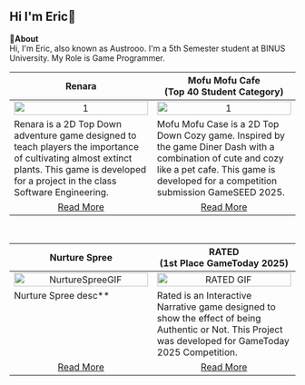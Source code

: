 ## Hi I'm Eric👋

**📌About** <br>
Hi, I'm Eric, also known as Austrooo. I'm a 5th Semester student at BINUS University. My Role is Game Programmer. <br>

<table width="100%">
  <thead>
    <tr>
      <th width="50%" align="center"><a>Renara</a></th> <!--title-->
      <th width="50%" align="center"><a>Mofu Mofu Cafe<br>(Top 40 Student Category)</a></th> <!--title-->
    </tr>
  </thead>
  <tbody>
    <tr>
      <td align="center">
        <img src="https://github.com/user-attachments/assets/71f79295-dc72-4cd2-82f9-1ff62a595b9e" alt="1" style="width:100%;height:auto;">
      </td>
      <td align="center">
        <img src="https://github.com/user-attachments/assets/5b2076ab-1bf7-493d-a5e5-5ef48db1d62a" alt="1" style="width:100%;height:auto;">
      </td>
    </tr>
    <tr>
      <td valign="text-top">Renara is a 2D Top Down adventure game designed to teach players the importance of cultivating almost extinct plants. This game is developed for a project in the class Software Engineering. </td> <!--desc-->
      <td valign="text-top">Mofu Mofu Case is a 2D Top Down Cozy game. Inspired by the game Diner Dash with a combination of cute and cozy like a pet cafe. This game is developed for a competition submission GameSEED 2025.</td> <!--desc-->
    </tr>
    <tr>
      <td align="center"><a href="https://github.com/Nicholasdputra/Renara">Read More</a></td> <!--link1-->
      <td align="center"><a href="https://github.com/Nicholasdputra/MofuMofu-Cafe">Read More</a></td> <!--link2-->
    </tr>
  </tbody>
</table>

<br>

<table width="100%">
  <thead>
    <tr>
      <th width="50%" align="center"><a>Nurture Spree</a></th> <!--title-->
      <th width="50%" align="center"><a>RATED<br>(1st Place GameToday 2025)</a></th> <!--title-->
    </tr>
  </thead>
  <tbody>
    <tr>
      <td align="center">
        <img src="" alt="NurtureSpreeGIF" style="width:100%;height:auto;">
      </td>
      <td align="center">
        <img src="https://github.com/user-attachments/assets/0f5fc9ec-ccbd-4820-a212-bfd21ddac2b2" alt="RATED GIF" style="width:100%;height:auto;">
      </td>
    </tr>
    <tr>
      <td valign="text-top">Nurture Spree desc**</td> <!--desc-->
      <td valign="text-top">Rated is an Interactive Narrative game designed to show the effect of being Authentic or Not. This Project was developed for GameToday 2025 Competition.</td> <!--desc-->
    </tr>
    <tr>
      <td align="center"><a href="https://github.com/Austrooo/RATED">Read More</a></td> <!--link1-->
      <td align="center"><a href="https://github.com/erixavero/babycooked">Read More</a></td> <!--link2-->
    </tr>
  </tbody>
</table>


